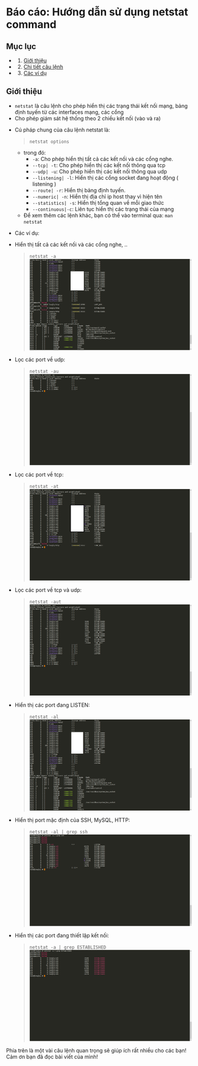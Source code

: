# Báo cáo: Hướng dẫn sử dụng netstat command

## Mục lục
- 1. [Giới thiệu](#about)
- 2. [Chi tiết câu lệnh](#setup)
- 3. [Các ví dụ](#instr)

## Giới thiệu
<a name="about"></a>
- `netstat` là câu lệnh cho phép hiển thị các trạng thái kết nối mạng, bảng định tuyến từ các interfaces mạng, các cổng
- Cho phép giám sát hệ thống theo 2 chiều kết nối (vào và ra) 


<a name="setup"></a>
- Cú pháp chung của câu lệnh netstat là:
	> `netstat options`

	+ trong đó:
		- `-a`: Cho phép hiển thị tất cả các kết nối và các cổng nghe.
		- `--tcp| -t`: Cho phép hiển thị các kết nối thông qua tcp
		- `--udp| -u`: Cho phép hiển thị các kết nối thông qua udp
		- `--listening| -l`: Hiển thị các cổng socket đang hoạt động ( listening )
		- `--route| -r`: Hiển thị bảng định tuyến.
		- `--numeric| -n`: Hiển thị địa chỉ ip host thay vì hiện tên
		- `--statistics| -s`: Hiển thị tổng quan về mỗi giao thức
		- `--continuous|-c`: Liên tục hiển thị các trạng thái của mạng
	+ Để xem thêm các lệnh khác, bạn có thể vào terminal qua: `man netstat`


<a name="instr"></a>
- Các ví dụ:

+ Hiển thị tất cả các kết nối và các cổng nghe, ..
	> `netstat -a`
		![netstat-a](../../images/TVBO/netstat/netstat-a.png)

+ Lọc các port về udp:
	> `netstat -au`
		![netstat-au](../../images/TVBO/netstat/netstat-au.png)

+ Lọc các port về tcp:
	> `netstat -at`
		![netstat-at](../../images/TVBO/netstat/netstat-at.png)

+ Lọc các port về tcp và udp:
	> `netstat -aut`
		![netstat-aut](../../images/TVBO/netstat/netstat-aut.png)

+ Hiển thị các port đang LISTEN:
	> `netstat -al`
		![netstat-al](../../images/TVBO/netstat/netstat-al.png)

+ Hiển thị port mặc định của SSH, MySQL, HTTP:
	> `netstat -al | grep ssh`
		![netstat-ssh](../../images/TVBO/netstat/netstat-ssh.png)

+ Hiển thị các port đang thiết lập kết nối:
	> `netstat -a | grep ESTABLISHED`
		![netstat-est](../../images/TVBO/netstat/netstat-est.png)

Phía trên là một vài câu lệnh quan trọng sẽ giúp ích rất nhiều cho các bạn! Cảm ơn bạn đã đọc bài viết của mình!
